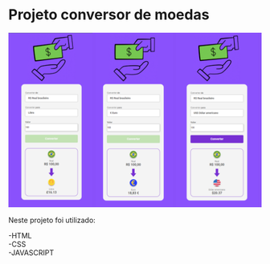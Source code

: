<h1>Projeto conversor de moedas</h1>

<img src="https://raw.githubusercontent.com/devjonesrodrigues/conversor-de-moedas/ba905c341385a0ee4e17cf3d580e835f205e366d/assets/img-readme.png" alt="conversor-de-moedas">

Neste projeto foi utilizado:

-HTML<br>
-CSS<br>
-JAVASCRIPT<br>
